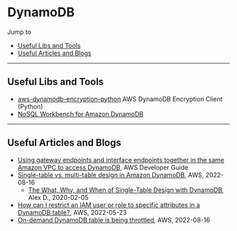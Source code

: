 # DynamoDB

Jump to
- [Useful Libs and Tools](#useful-libs-and-tools)
- [Useful Articles and Blogs](#useful-articles-and-blogs)


---
## Useful Libs and Tools

- [aws-dynamodb-encryption-python](https://github.com/aws/aws-dynamodb-encryption-python) AWS DynamoDB Encryption Client (Python)
- [NoSQL Workbench for Amazon DynamoDB](https://docs.aws.amazon.com/amazondynamodb/latest/developerguide/workbench.html)


---
## Useful Articles and Blogs

- [Using gateway endpoints and interface endpoints together in the same Amazon VPC to access DynamoDB](https://docs.aws.amazon.com/amazondynamodb/latest/developerguide/privatelink-interface-endpoints.html#creating-vpc-endpoint-policy), AWS Developer Guide
- [Single-table vs. multi-table design in Amazon DynamoDB](https://aws.amazon.com/blogs/database/single-table-vs-multi-table-design-in-amazon-dynamodb/), AWS, 2022-08-16
    - [The What, Why, and When of Single-Table Design with DynamoDB](https://www.alexdebrie.com/posts/dynamodb-single-table/), Alex D., 2020-02-05
- [How can I restrict an IAM user or role to specific attributes in a DynamoDB table?](https://aws.amazon.com/premiumsupport/knowledge-center/dynamodb-table-restrict-attributes/), AWS, 2022-05-23
- [On-demand DynamoDB table is being throttled](https://aws.amazon.com/premiumsupport/knowledge-center/on-demand-table-throttling-dynamodb/), AWS, 2022-08-16
